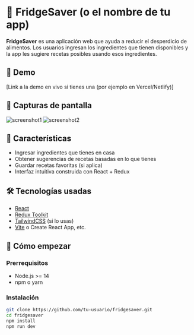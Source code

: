 # 🥕 FridgeSaver (o el nombre de tu app)

**FridgeSaver** es una aplicación web que ayuda a reducir el desperdicio de alimentos. Los usuarios ingresan los ingredientes que tienen disponibles y la app les sugiere recetas posibles usando esos ingredientes.

## 🚀 Demo

[Link a la demo en vivo si tienes una (por ejemplo en Vercel/Netlify)]

## 📸 Capturas de pantalla

![screenshot1](link-o-path-a-la-imagen)
![screenshot2](link-o-path-a-la-imagen)

## 🧠 Características

- Ingresar ingredientes que tienes en casa
- Obtener sugerencias de recetas basadas en lo que tienes
- Guardar recetas favoritas (si aplica)
- Interfaz intuitiva construida con React + Redux

## 🛠️ Tecnologías usadas

- [React](https://reactjs.org/)
- [Redux Toolkit](https://redux-toolkit.js.org/)
- [TailwindCSS](https://tailwindcss.com/) (si lo usas)
- [Vite](https://vitejs.dev/) o Create React App, etc.

## 🏁 Cómo empezar

### Prerrequisitos

- Node.js >= 14
- npm o yarn

### Instalación

```bash
git clone https://github.com/tu-usuario/fridgesaver.git
cd fridgesaver
npm install
npm run dev
